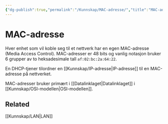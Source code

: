 ```yaml
---
{"dg-publish":true,"permalink":"/Kunnskap/MAC-adresse/","title":"MAC-adresse","tags":["ikt100","nettverk"]}
---
```



# MAC-adresse

Hver enhet som vil koble seg til et nettverk har en egen <abbr>MAC</abbr>-adresse (Media Access Control). MAC-adresser er 48 bits og vanlig notasjon bruker 6 grupper av to heksadesimale tall `af:02:bc:2a:64:22`.

En DHCP-tjener tilordner en [[Kunnskap/IP-adresse\|IP-adresse]] til en MAC-adresse på nettverket.

MAC-adresser bruker primært i [[Datalinklaget\|Datalinklaget]] i [[Kunnskap/OSI-modellen\|OSI-modellen]].

## Related
[[Kunnskap/LAN\|LAN]]
